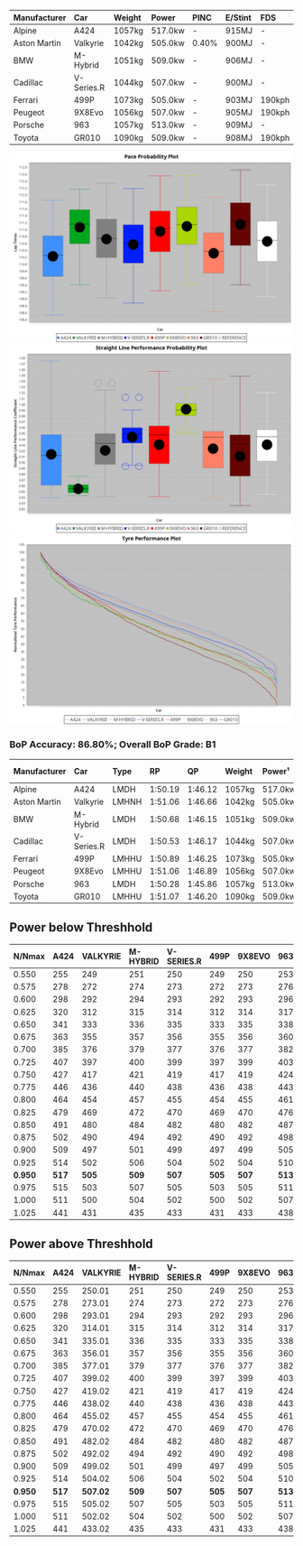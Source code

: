 | Manufacturer | Car        | Weight | Power   | PINC    | E/Stint | FDS     |
|:-|:-|:-|:-|:-|:-|:-|
| Alpine       | A424       | 1057kg | 517.0kw |    -    | 915MJ   |    -    |
| Aston Martin | Valkyrie   | 1042kg | 505.0kw | 0.40%   | 900MJ   |    -    |
| BMW          | M-Hybrid   | 1051kg | 509.0kw |    -    | 906MJ   |    -    |
| Cadillac     | V-Series.R | 1044kg | 507.0kw |    -    | 900MJ   |    -    |
| Ferrari      | 499P       | 1073kg | 505.0kw |    -    | 903MJ   | 190kph  |
| Peugeot      | 9X8Evo     | 1056kg | 507.0kw |    -    | 905MJ   | 190kph  |
| Porsche      | 963        | 1057kg | 513.0kw |    -    | 909MJ   |    -    |
| Toyota       | GR010      | 1090kg | 509.0kw |    -    | 908MJ   | 190kph  |

![PACECHART](./IMG/ACOMETHOD.png)
![STRAIGHTLINEPERFORMANCECHART](./IMG/ACOMETHOD_sp.png)
![TYREPERFORMANCECHART](./IMG/ACOMETHOD_tw.png)

### BoP Accuracy: 86.80%; Overall BoP Grade: B1
| Manufacturer | Car        | Type  | RP      | QP      | Weight | Power¹  | Threshhold | PINC    | Power²   | E/Stint | AVG Vmax  | FDS     | RDLC | L/Stint | BOP-Grade | Model Accuracy | Model Points | Match%  | SimDiff |
|:-|:-|:-|:-|:-|:-|:-|:-|:-|:-|:-|:-|:-|:-|:-|:-|:-|:-|:-|:-|
| Alpine       | A424       | LMDH  | 1:50.19 | 1:46.12 | 1057kg | 517.0kw | 210.0kph   |    -    | 517.00kw |  915MJ  | 278.25kph |    -    | 1.02 | 33      | -C1       | 99.37%         | 2056         | 77.34%  | +0.34   |
| Aston Martin | Valkyrie   | LMHNH | 1:51.06 | 1:46.66 | 1042kg | 505.0kw | 210.0kph   | 0.40%   | 507.00kw |  900MJ  | 268.77kph |    -    | 1.05 | 33      | +D2       | 100.00%        | 247          | 64.96%  | #       |
| BMW          | M-Hybrid   | LMDH  | 1:50.68 | 1:46.15 | 1051kg | 509.0kw | 210.0kph   |    -    | 509.00kw |  906MJ  | 279.64kph |    -    | 1.02 | 33      | ~A1       | 99.20%         | 3081         | 100.00% | +0.57   |
| Cadillac     | V-Series.R | LMDH  | 1:50.53 | 1:46.17 | 1044kg | 507.0kw | 210.0kph   |    -    | 507.00kw |  900MJ  | 281.43kph |    -    | 1.03 | 33      | -A2       | 99.22%         | 5358         | 93.54%  | +0.91   |
| Ferrari      | 499P       | LMHHU | 1:50.89 | 1:46.25 | 1073kg | 505.0kw | 210.0kph   |    -    | 505.00kw |  903MJ  | 279.00kph | 190kph  | 1.04 | 33      | ~A1       | 99.93%         | 6954         | 100.00% | +0.15   |
| Peugeot      | 9X8Evo     | LMHHU | 1:51.06 | 1:46.89 | 1056kg | 507.0kw | 210.0kph   |    -    | 507.00kw |  905MJ  | 289.95kph | 190kph  | 1.00 | 33      | +B2       | 100.00%        | 1458         | 81.20%  | +0.85   |
| Porsche      | 963        | LMDH  | 1:50.28 | 1:45.86 | 1057kg | 513.0kw | 210.0kph   |    -    | 513.00kw |  909MJ  | 279.40kph |    -    | 1.02 | 33      | -B2       | 99.87%         | 14199        | 81.59%  | +0.53   |
| Toyota       | GR010      | LMHHU | 1:51.07 | 1:46.20 | 1090kg | 509.0kw | 210.0kph   |    -    | 509.00kw |  908MJ  | 275.48kph | 190kph  | 1.01 | 33      | ~A1       | 99.92%         | 5012         | 95.75%  | +0.14   |

## Power below Threshhold
| N/Nmax    | A424    | VALKYRIE | M-HYBRID | V-SERIES.R | 499P    | 9X8EVO  | 963     | GR010   |
|:-|:-|:-|:-|:-|:-|:-|:-|:-|
|  0.550    |  255    |  249     |  251     |  250       |  249    |  250    |  253    |  251    |
|  0.575    |  278    |  272     |  274     |  273       |  272    |  273    |  276    |  274    |
|  0.600    |  298    |  292     |  294     |  293       |  292    |  293    |  296    |  294    |
|  0.625    |  320    |  312     |  315     |  314       |  312    |  314    |  317    |  315    |
|  0.650    |  341    |  333     |  336     |  335       |  333    |  335    |  338    |  336    |
|  0.675    |  363    |  355     |  357     |  356       |  355    |  356    |  360    |  357    |
|  0.700    |  385    |  376     |  379     |  377       |  376    |  377    |  382    |  379    |
|  0.725    |  407    |  397     |  400     |  399       |  397    |  399    |  403    |  400    |
|  0.750    |  427    |  417     |  421     |  419       |  417    |  419    |  424    |  421    |
|  0.775    |  446    |  436     |  440     |  438       |  436    |  438    |  443    |  440    |
|  0.800    |  464    |  454     |  457     |  455       |  454    |  455    |  461    |  457    |
|  0.825    |  479    |  469     |  472     |  470       |  469    |  470    |  476    |  472    |
|  0.850    |  491    |  480     |  484     |  482       |  480    |  482    |  487    |  484    |
|  0.875    |  502    |  490     |  494     |  492       |  490    |  492    |  498    |  494    |
|  0.900    |  509    |  497     |  501     |  499       |  497    |  499    |  505    |  501    |
|  0.925    |  514    |  502     |  506     |  504       |  502    |  504    |  510    |  506    |
| **0.950** | **517** | **505**  | **509**  | **507**    | **505** | **507** | **513** | **509** |
|  0.975    |  515    |  503     |  507     |  505       |  503    |  505    |  511    |  507    |
|  1.000    |  511    |  500     |  504     |  502       |  500    |  502    |  507    |  504    |
|  1.025    |  441    |  431     |  435     |  433       |  431    |  433    |  438    |  435    |

## Power above Threshhold
| N/Nmax    | A424    | VALKYRIE   | M-HYBRID | V-SERIES.R | 499P    | 9X8EVO  | 963     | GR010   |
|:-|:-|:-|:-|:-|:-|:-|:-|:-|
|  0.550    |  255    |  250.01    |  251     |  250       |  249    |  250    |  253    |  251    |
|  0.575    |  278    |  273.01    |  274     |  273       |  272    |  273    |  276    |  274    |
|  0.600    |  298    |  293.01    |  294     |  293       |  292    |  293    |  296    |  294    |
|  0.625    |  320    |  314.01    |  315     |  314       |  312    |  314    |  317    |  315    |
|  0.650    |  341    |  335.01    |  336     |  335       |  333    |  335    |  338    |  336    |
|  0.675    |  363    |  356.01    |  357     |  356       |  355    |  356    |  360    |  357    |
|  0.700    |  385    |  377.01    |  379     |  377       |  376    |  377    |  382    |  379    |
|  0.725    |  407    |  399.02    |  400     |  399       |  397    |  399    |  403    |  400    |
|  0.750    |  427    |  419.02    |  421     |  419       |  417    |  419    |  424    |  421    |
|  0.775    |  446    |  438.02    |  440     |  438       |  436    |  438    |  443    |  440    |
|  0.800    |  464    |  455.02    |  457     |  455       |  454    |  455    |  461    |  457    |
|  0.825    |  479    |  470.02    |  472     |  470       |  469    |  470    |  476    |  472    |
|  0.850    |  491    |  482.02    |  484     |  482       |  480    |  482    |  487    |  484    |
|  0.875    |  502    |  492.02    |  494     |  492       |  490    |  492    |  498    |  494    |
|  0.900    |  509    |  499.02    |  501     |  499       |  497    |  499    |  505    |  501    |
|  0.925    |  514    |  504.02    |  506     |  504       |  502    |  504    |  510    |  506    |
| **0.950** | **517** | **507.02** | **509**  | **507**    | **505** | **507** | **513** | **509** |
|  0.975    |  515    |  505.02    |  507     |  505       |  503    |  505    |  511    |  507    |
|  1.000    |  511    |  502.02    |  504     |  502       |  500    |  502    |  507    |  504    |
|  1.025    |  441    |  433.02    |  435     |  433       |  431    |  433    |  438    |  435    |
